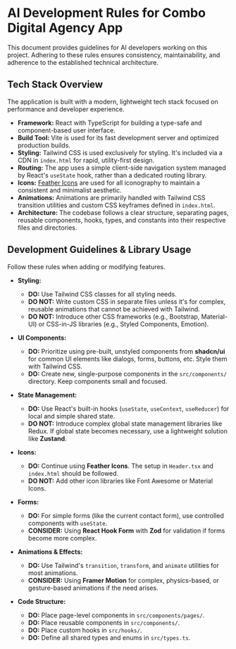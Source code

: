 # AI Development Rules for Combo Digital Agency App

This document provides guidelines for AI developers working on this project. Adhering to these rules ensures consistency, maintainability, and adherence to the established technical architecture.

## Tech Stack Overview

The application is built with a modern, lightweight tech stack focused on performance and developer experience.

- **Framework:** React with TypeScript for building a type-safe and component-based user interface.
- **Build Tool:** Vite is used for its fast development server and optimized production builds.
- **Styling:** Tailwind CSS is used exclusively for styling. It's included via a CDN in `index.html` for rapid, utility-first design.
- **Routing:** The app uses a simple client-side navigation system managed by React's `useState` hook, rather than a dedicated routing library.
- **Icons:** [Feather Icons](https://feathericons.com/) are used for all iconography to maintain a consistent and minimalist aesthetic.
- **Animations:** Animations are primarily handled with Tailwind CSS transition utilities and custom CSS keyframes defined in `index.html`.
- **Architecture:** The codebase follows a clear structure, separating pages, reusable components, hooks, types, and constants into their respective files and directories.

## Development Guidelines & Library Usage

Follow these rules when adding or modifying features.

- **Styling:**
  - **DO:** Use Tailwind CSS classes for all styling needs.
  - **DO NOT:** Write custom CSS in separate files unless it's for complex, reusable animations that cannot be achieved with Tailwind.
  - **DO NOT:** Introduce other CSS frameworks (e.g., Bootstrap, Material-UI) or CSS-in-JS libraries (e.g., Styled Components, Emotion).

- **UI Components:**
  - **DO:** Prioritize using pre-built, unstyled components from **shadcn/ui** for common UI elements like dialogs, forms, buttons, etc. Style them with Tailwind CSS.
  - **DO:** Create new, single-purpose components in the `src/components/` directory. Keep components small and focused.

- **State Management:**
  - **DO:** Use React's built-in hooks (`useState`, `useContext`, `useReducer`) for local and simple shared state.
  - **DO NOT:** Introduce complex global state management libraries like Redux. If global state becomes necessary, use a lightweight solution like **Zustand**.

- **Icons:**
  - **DO:** Continue using **Feather Icons**. The setup in `Header.tsx` and `index.html` should be followed.
  - **DO NOT:** Add other icon libraries like Font Awesome or Material Icons.

- **Forms:**
  - **DO:** For simple forms (like the current contact form), use controlled components with `useState`.
  - **CONSIDER:** Using **React Hook Form** with **Zod** for validation if forms become more complex.

- **Animations & Effects:**
  - **DO:** Use Tailwind's `transition`, `transform`, and `animate` utilities for most animations.
  - **CONSIDER:** Using **Framer Motion** for complex, physics-based, or gesture-based animations if the need arises.

- **Code Structure:**
  - **DO:** Place page-level components in `src/components/pages/`.
  - **DO:** Place reusable components in `src/components/`.
  - **DO:** Place custom hooks in `src/hooks/`.
  - **DO:** Define all shared types and enums in `src/types.ts`.